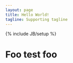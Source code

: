 ```yaml
---
layout: page
title: Hello World!
tagline: Supporting tagline
---
```

{% include JB/setup %}


# Foo test foo

